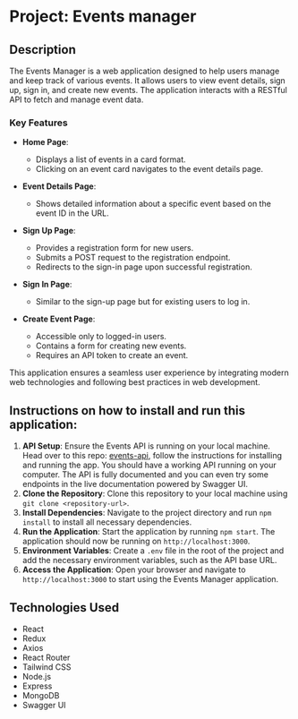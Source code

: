 # Project: Events manager

## Description
The Events Manager is a web application designed to help users manage and keep track of various events. It allows users to view event details, sign up, sign in, and create new events. The application interacts with a RESTful API to fetch and manage event data.

### Key Features

- **Home Page**: 
    - Displays a list of events in a card format.
    - Clicking on an event card navigates to the event details page.

- **Event Details Page**: 
    - Shows detailed information about a specific event based on the event ID in the URL.

- **Sign Up Page**: 
    - Provides a registration form for new users.
    - Submits a POST request to the registration endpoint.
    - Redirects to the sign-in page upon successful registration.

- **Sign In Page**: 
    - Similar to the sign-up page but for existing users to log in.

- **Create Event Page**: 
    - Accessible only to logged-in users.
    - Contains a form for creating new events.
    - Requires an API token to create an event.

This application ensures a seamless user experience by integrating modern web technologies and following best practices in web development.


## Instructions on how to install and run this application:
1. **API Setup**: Ensure the Events API is running on your local machine. Head over to this repo: [events-api](https://github.com/WebDev-WBSCodingSchool/events-api), follow the instructions for installing and running the app. You should have a working API running on your computer. The API is fully documented and you can even try some endpoints in the live documentation powered by Swagger UI. 
2. **Clone the Repository**: Clone this repository to your local machine using `git clone <repository-url>`.
3. **Install Dependencies**: Navigate to the project directory and run `npm install` to install all necessary dependencies.
4. **Run the Application**: Start the application by running `npm start`. The application should now be running on `http://localhost:3000`.
5. **Environment Variables**: Create a `.env` file in the root of the project and add the necessary environment variables, such as the API base URL.
6. **Access the Application**: Open your browser and navigate to `http://localhost:3000` to start using the Events Manager application.

## Technologies Used
- React
- Redux
- Axios
- React Router
- Tailwind CSS
- Node.js
- Express
- MongoDB
- Swagger UI


